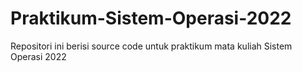 # Praktikum-Sistem-Operasi-2022

Repositori ini berisi source code untuk praktikum mata kuliah Sistem Operasi 2022
